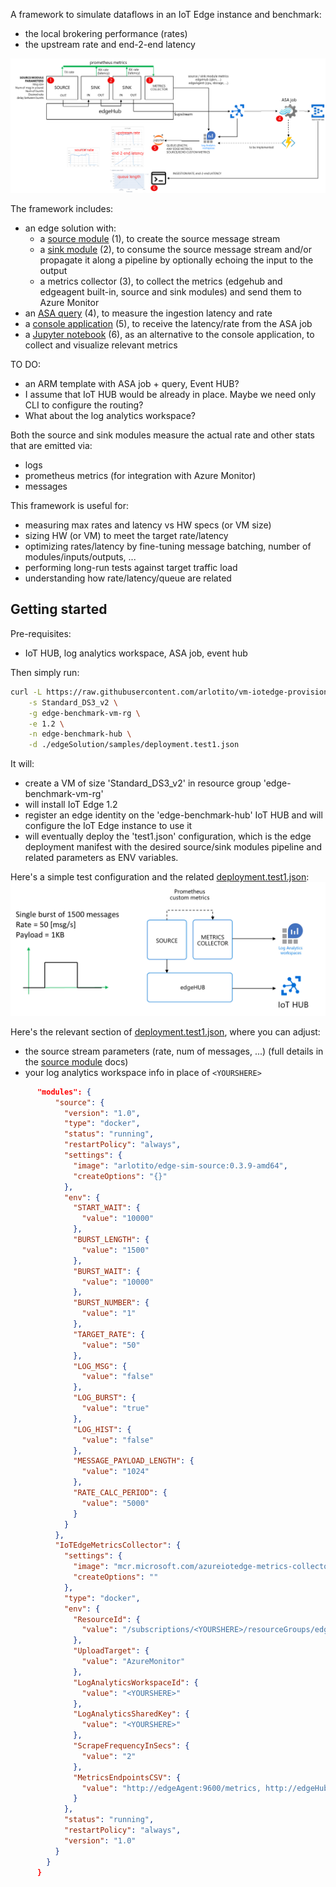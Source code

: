A framework to simulate dataflows in an IoT Edge instance and benchmark:
* the local brokering performance (rates)
* the upstream rate and end-2-end latency

![](./images/architecture.png)

The framework includes:

* an edge solution with:
  * a [source module](./edgeSolution/modules/source) (1), to create the source message stream
  * a [sink module](./edgeSolution/modules/sink) (2), to consume the source message stream and/or propagate it along a pipeline by optionally echoing the input to the output
  * a metrics collector (3), to collect the metrics (edgehub and edgeagent built-in, source and sink modules) and send them to Azure Monitor
* an [ASA query](./asa/) (4), to measure the ingestion latency and rate
* a [console application](./console/) (5), to receive the latency/rate from the ASA job
* a [Jupyter notebook](./jupyter/) (6), as an alternative to the console application, to collect and visualize relevant metrics

TO DO: 
* an ARM template with ASA job + query, Event HUB? 
* I assume that IoT HUB would be already in place. Maybe we need only CLI to configure the routing?
* What about the log analytics workspace? 

Both the source and sink modules measure the actual rate and other stats that are emitted via:
* logs
* prometheus metrics (for integration with Azure Monitor)
* messages

This framework is useful for:
* measuring max rates and latency vs HW specs (or VM size)
* sizing HW (or VM) to meet the target rate/latency
* optimizing rates/latency by fine-tuning message batching, number of modules/inputs/outputs, ...
* performing long-run tests against target traffic load
* understanding how rate/latency/queue are related

## Getting started
Pre-requisites:
* IoT HUB, log analytics workspace, ASA job, event hub

Then simply run:
```bash
curl -L https://raw.githubusercontent.com/arlotito/vm-iotedge-provision/dev/scripts/vmedge.sh | bash -s -- \
    -s Standard_DS3_v2 \
    -g edge-benchmark-vm-rg \
    -e 1.2 \
    -n edge-benchmark-hub \
    -d ./edgeSolution/samples/deployment.test1.json
```

It will:
* create a VM of size 'Standard_DS3_v2' in resource group 'edge-benchmark-vm-rg'
* will install IoT Edge 1.2 
* register an edge identity on the 'edge-benchmark-hub' IoT HUB and will configure the IoT Edge instance to use it
* will eventually deploy the 'test1.json' configuration, which is the edge deployment manifest with the desired source/sink modules pipeline and related parameters as ENV variables.

Here's a simple test configuration and the related [deployment.test1.json](deployment.test1.json):
![](./images/simple-example.png)

Here's the relevant section of [deployment.test1.json](deployment.test1.json), where you can adjust:
* the source stream parameters (rate, num of messages, ...) (full details in the [source module](./edgeSolution/modules/source) docs)
* your log analytics workspace info in place of `<YOURSHERE>`

```json
      "modules": {
          "source": {
            "version": "1.0",
            "type": "docker",
            "status": "running",
            "restartPolicy": "always",
            "settings": {
              "image": "arlotito/edge-sim-source:0.3.9-amd64",
              "createOptions": "{}"
            },
            "env": {
              "START_WAIT": {
                "value": "10000"
              },
              "BURST_LENGTH": {
                "value": "1500"
              },
              "BURST_WAIT": {
                "value": "10000"
              },
              "BURST_NUMBER": {
                "value": "1"
              },
              "TARGET_RATE": {
                "value": "50"
              },
              "LOG_MSG": {
                "value": "false"
              },
              "LOG_BURST": {
                "value": "true"
              },
              "LOG_HIST": {
                "value": "false"
              },
              "MESSAGE_PAYLOAD_LENGTH": {
                "value": "1024"
              },
              "RATE_CALC_PERIOD": {
                "value": "5000"
              }
            }
          },
          "IoTEdgeMetricsCollector": {
            "settings": {
              "image": "mcr.microsoft.com/azureiotedge-metrics-collector:1.0",
              "createOptions": ""
            },
            "type": "docker",
            "env": {
              "ResourceId": {
                "value": "/subscriptions/<YOURSHERE>/resourceGroups/edge-benchmark-hub-rg/providers/Microsoft.Devices/IotHubs/<YOURSHERE>"
              },
              "UploadTarget": {
                "value": "AzureMonitor"
              },
              "LogAnalyticsWorkspaceId": {
                "value": "<YOURSHERE>"
              },
              "LogAnalyticsSharedKey": {
                "value": "<YOURSHERE>"
              },
              "ScrapeFrequencyInSecs": {
                "value": "2"
              },
              "MetricsEndpointsCSV": {
                "value": "http://edgeAgent:9600/metrics, http://edgeHub:9600/metrics, http://source:9600/metrics"
              }
            },
            "status": "running",
            "restartPolicy": "always",
            "version": "1.0"
          }
        }
      }
```

 


